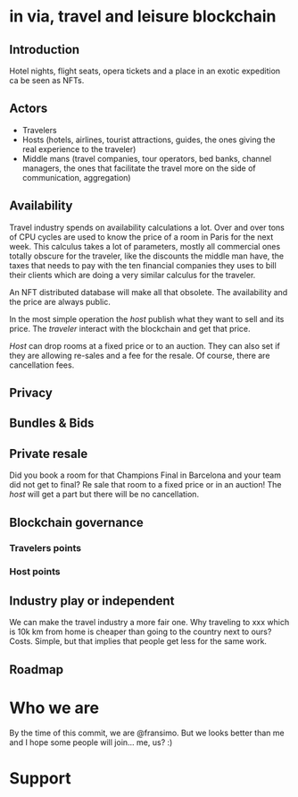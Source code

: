 # in via, travel and leisure blockchain

## Introduction

Hotel nights, flight seats, opera tickets and a place in an exotic expedition ca be seen as NFTs.

## Actors

- Travelers
- Hosts (hotels, airlines, tourist attractions, guides, the ones giving the real experience to the traveler)
- Middle mans (travel companies, tour operators, bed banks, channel managers, the ones that facilitate the travel more on the side of communication, aggregation)

## Availability

Travel industry spends on availability calculations a lot. Over and over tons of CPU cycles are used to know the price of a room in Paris for the next week. This calculus takes a lot of parameters, mostly all commercial ones totally obscure for the traveler, like the discounts the middle man have, the taxes that needs to pay with the ten financial companies they uses to bill their clients which are doing a very similar calculus for the traveler.

An NFT distributed database will make all that obsolete. The availability and the price are always public.

In the most simple operation the _host_ publish what they want to sell and its price. The _traveler_ interact with the blockchain and get that price.

_Host_ can drop rooms at a fixed price or to an auction. They can also set if they are allowing re-sales and a fee for the resale. Of course, there are cancellation fees.

## Privacy

## Bundles & Bids

## Private resale

Did you book a room for that Champions Final in Barcelona and your team did not get to final? Re sale that room to a fixed price or in an auction! The _host_ will get a part but there will be no cancellation.

## Blockchain governance

### Travelers points

### Host points

## Industry play or independent

We can make the travel industry a more fair one. Why traveling to xxx which is 10k km from home is cheaper than going to the country next to ours? Costs. Simple, but that implies that people get less for the same work.

## Roadmap

# Who we are
By the time of this commit, we are @fransimo. But we looks better than me and I hope some people will join... me, us? :)

# Support
